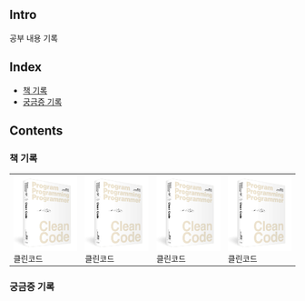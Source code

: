 ## Intro
공부 내용 기록


## Index
- [책 기록](#책-기록)
- [궁금증 기록](#궁금증-기록)

## Contents
### 책 기록
<table>
    <tbody>
        <tr>
            <td width="25%">
              <img src="/assets/images/cs/tn-cleancode.jpg" width="100%" />
              클린코드
          	</td>
            <td width="25%">
              <img src="/assets/images/cs/tn-cleancode.jpg" width="100%" />
              클린코드
          	</td>
            <td width="25%">
              <img src="/assets/images/cs/tn-cleancode.jpg" width="100%" />
              클린코드
          	</td>
            <td width="25%">
              <img src="/assets/images/cs/tn-cleancode.jpg" width="100%" />
              클린코드
          	</td>
        </tr>
    </tbody>
</table>

### 궁금증 기록
